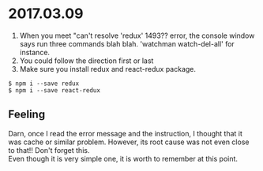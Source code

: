# 2017.03.09
1. When you meet "can't resolve 'redux' 1493?? error, the console window says run three commands blah blah. 'watchman watch-del-all' for instance.
2. You could follow the direction first or last
3. Make sure you install redux and react-redux package.
```
$ npm i --save redux
$ npm i --save react-redux
```

## Feeling
Darn, once I read the error message and the instruction, I thought that it was cache or similar problem. However, its root cause was not even close to that!! Don't forget this.  
Even though it is very simple one, it is worth to remember at this point.